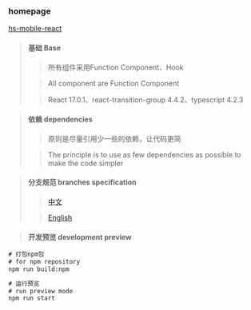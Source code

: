 ### homepage
[hs-mobile-react](https://github.com/huang-weijian/hs-mobile-react)

> #### 基础 Base
> > 所有组件采用Function Component、Hook
>
> > All component are Function Component
>
> > React 17.0.1、react-transition-group 4.4.2、typescript 4.2.3

> #### 依赖 dependencies
>> 原则是尽量引用少一些的依赖，让代码更简
>
>> The principle is to use as few dependencies as possible to make the code simpler

> #### 分支规范 branches specification
>
> > [中文](doc/md/BRANCHES-ZH.md)
>
> > [English](doc/md/BRANCHES-ES.md)

> #### 开发预览 development preview

```cmd
# 打包npm包
# for npm repository
npm run build:npm

# 运行预览
# run preview mode
npm run start
```

